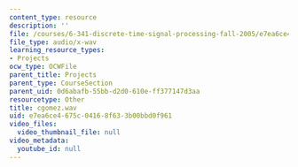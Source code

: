 ```yaml
---
content_type: resource
description: ''
file: /courses/6-341-discrete-time-signal-processing-fall-2005/e7ea6ce4675c04168f633b00bbd0f961_cgomez.wav
file_type: audio/x-wav
learning_resource_types:
- Projects
ocw_type: OCWFile
parent_title: Projects
parent_type: CourseSection
parent_uid: 0d6abafb-55bb-d2d0-610e-ff377147d3aa
resourcetype: Other
title: cgomez.wav
uid: e7ea6ce4-675c-0416-8f63-3b00bbd0f961
video_files:
  video_thumbnail_file: null
video_metadata:
  youtube_id: null
---
```

